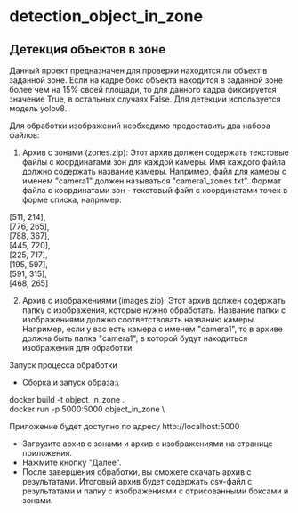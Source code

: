 # detection_object_in_zone
## Детекция объектов в зоне

Данный проект предназначен для проверки находится ли объект в заданной зоне.
Если на кадре бокс объекта находится в заданной зоне более чем на 15% своей площади, то для данного кадра фиксируется значение True, в остальных случаях False.
Для детекции используется модель yolov8.

Для обработки изображений необходимо предоставить два набора файлов:

1. Архив с зонами (zones.zip): Этот архив должен содержать текстовые файлы с координатами зон для каждой камеры. Имя каждого файла должно содержать название камеры. Например, файл для камеры с именем "camera1" должен называться "camera1_zones.txt". Формат файла с координатами зон - текстовый файл с координатами точек в форме списка, например: 

[511, 214],\
[776, 265],\
[788, 367],\
[445, 720],\
[225, 717],\
[195, 597],\
[591, 315],\
[468, 265]

2. Архив с изображениями (images.zip): Этот архив должен содержать папку с изображения, которые нужно обработать. Название папки с изображениями должно соответствовать названию камеры. Например, если у вас есть камера с именем "camera1", то в архиве должна быть папка "camera1", в которой будут находиться изображения для обработки.

Запуск процесса обработки

- Сборка и запуск образа:\

docker build -t object_in_zone . \
docker run -p 5000:5000 object_in_zone	\

Приложение будет доступно по адресу http://localhost:5000

- Загрузите архив с зонами и архив с изображениями на странице приложения.
- Нажмите кнопку "Далее".
- После завершения обработки, вы сможете скачать архив с результатами. Итоговый архив будет содержать csv-файл с результатами и папку с изображениями с отрисованными боксами и зонами.